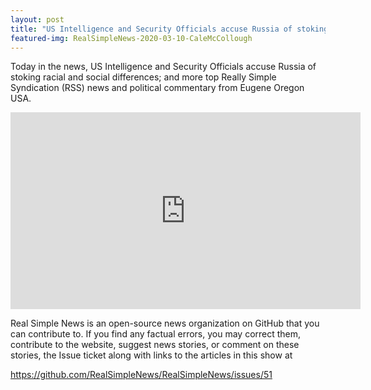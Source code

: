 ```yaml
---
layout: post
title: "US Intelligence and Security Officials accuse Russia of stoking racial and social differences."
featured-img: RealSimpleNews-2020-03-10-CaleMcCollough
---
```


Today in the news, US Intelligence and Security Officials accuse Russia of stoking racial and social differences; and more top Really Simple Syndication (RSS) news and political commentary from Eugene Oregon USA.

<iframe width="560" height="315" src="https://www.youtube.com/embed/nytaanoM2J4" frameborder="0" allow="accelerometer; autoplay; encrypted-media; gyroscope; picture-in-picture" allowfullscreen></iframe>

Real Simple News is an open-source news organization on GitHub that you can contribute to. If you find any factual errors, you may correct them, contribute to the website, suggest news stories, or comment on these stories, the Issue ticket along with links to the articles in this show at 

<https://github.com/RealSimpleNews/RealSimpleNews/issues/51>

